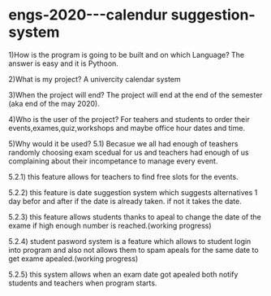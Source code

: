 # engs-2020---calendur suggestion-system
1)How is the program is going to be built and on which Language?
The answer is easy and it is Pythoon.

2)What is my project?
A univercity calendar system

3)When the project will end?
The project will end at the end of the semester (aka end of the may 2020).

4)Who is the user of the project?
For teahers and students to order their events,exames,quiz,workshops and maybe office hour dates and time.

5)Why would it be used?
5.1) Becasue we all had enough of teashers randomly choosing exam scedual for us and teachers had enough of us complaining about their incompetance to manage every event.

5.2.1) this feature allows for teachers to find free slots for the events.

5.2.2) this feature is date suggestion system which suggests alternatives 1 day befor and after if the date is already taken. if not it takes the date.

5.2.3) this feature allows students thanks to apeal to change the date of the exame if high enough number is reached.(working progress)

5.2.4) student pasword system is a feature which allows to student login into program and also not allows them to spam apeals for the same date to get exame apealed.(working progress)

5.2.5) this system allows when an exam date got apealed both notify students and teachers when program starts.
